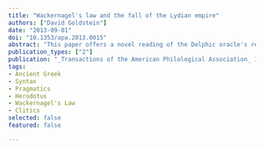 ```yaml
---
title: "Wackernagel's law and the fall of the Lydian empire"
authors: ["David Goldstein"]
date: "2013-09-01"
doi: "10.1353/apa.2013.0015"
abstract: "This paper offers a novel reading of the Delphic oracle's response to Croesus's question of whether he should attack Persia (Herodotus 1), by focusing on a previously unacknowledged feature of the oracular answer: the preposing of the adjective μεγάλην. Preposing is a construction in which an element occurs before the start of the clause proper. In the oracle's response, preposing serves a corrective function. As preposing creates surface exceptions to Wackernagel's Law, it is only through an accurate understanding of the ``Law'' that we can even detect this construction. Working within a framework of (neo-) Gricean pragmatic theory, I detail the semantic and pragmatic contribution of preposing in the oracular response. More broadly speaking, I suggest that Gricean pragmatics can provide new insights into classical texts by offering a principled method for decoding implicit meaning."
publication_types: ["2"]
publication: "_Transactions of the American Philological Association_ 143: 323–346."
tags:
- Ancient Greek
- Syntax
- Pragmatics
- Herodotus
- Wackernagel's Law
- Clitics
selected: false
featured: false

---
```

